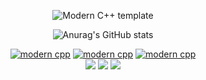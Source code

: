 <div id="title" align=center>

![Modern C++ template][github-sub-title:img]

![Anurag's GitHub stats](https://github-readme-stats.vercel.app/api?username=c0rdXy&show_icons=true&theme=radical)

[![modern cpp](https://img.shields.io/badge/code-Go-blue)](https://learn.microsoft.com/zh-cn/cpp/cpp/welcome-back-to-cpp-modern-cpp)
[![modern cpp](https://img.shields.io/badge/code-Java-red)](https://learn.microsoft.com/zh-cn/cpp/cpp/welcome-back-to-cpp-modern-cpp)
[![modern cpp](https://img.shields.io/badge/code-Python-yellow)](https://learn.microsoft.com/zh-cn/cpp/cpp/welcome-back-to-cpp-modern-cpp)<br>
![](https://img.shields.io/badge/讨厌-学习-green) 
![](https://img.shields.io/badge/性格-开朗-orange) 
![](https://img.shields.io/badge/爱好-科技-black)

</div>

[github-sub-title:img]: https://readme-typing-svg.herokuapp.com?font=Segoe+Script&center=true&lines=c0rdXy.
